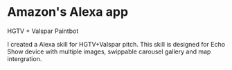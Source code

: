 # Amazon's Alexa app
HGTV + Valspar Paintbot

I created a Alexa skill for HGTV+Valspar pitch. 
This skill is designed for Echo Show device with multiple images, swippable carousel gallery and map intergration.
